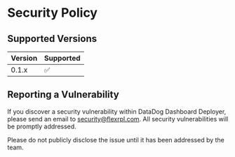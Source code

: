 # Security Policy

## Supported Versions

| Version | Supported          |
| ------- | ------------------ |
| 0.1.x   | :white_check_mark: |

## Reporting a Vulnerability

If you discover a security vulnerability within DataDog Dashboard Deployer, please send an email to security@flexrpl.com. All security vulnerabilities will be promptly addressed.

Please do not publicly disclose the issue until it has been addressed by the team.
